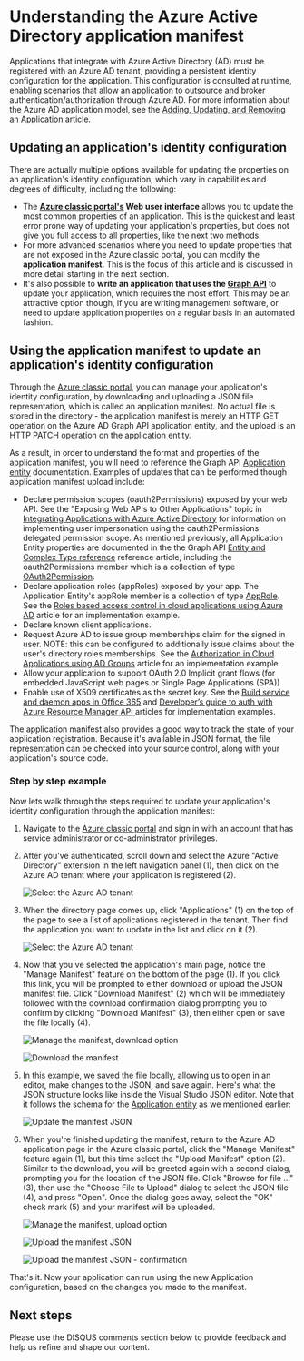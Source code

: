 <properties
   pageTitle="Understanding the Azure Active Directory Application Manifest | Microsoft Azure"
   description="Provides additional details on the Azure AD application manifest, which accompanies each application configuration in an Azure AD tenant."
   services="active-directory"
   documentationCenter=""
   authors="bryanla"
   manager="mbaldwin"
   editor=""/>

<tags
   ms.service="active-directory"
   ms.devlang="na"
   ms.topic="article"
   ms.tgt_pltfrm="na"
   ms.workload="identity"
   ms.date="12/01/2015"
   ms.author="dkershaw;bryanla"/>

# Understanding the Azure Active Directory application manifest

Applications that integrate with Azure Active Directory (AD) must be registered with an Azure AD tenant, providing a persistent identity configuration for the application. This configuration is consulted at runtime, enabling scenarios that allow an application to outsource and broker authentication/authorization through Azure AD. For more information about the Azure AD application model, see the [Adding, Updating, and Removing an Application][ADD-UPD-RMV-APP] article.

## Updating an application's identity configuration

There are actually multiple options available for updating the properties on an application's identity configuration, which vary in capabilities and degrees of difficulty, including the following:

- The **[Azure classic portal's][AZURE-CLASSIC-PORTAL] Web user interface** allows you to update the most common properties of an application. This is the quickest and least error prone way of updating your application's properties, but does not give you full access to all properties, like the next two methods.
- For more advanced scenarios where you need to update properties that are not exposed in the Azure classic portal, you can modify the **application manifest**. This is the focus of this article and is discussed in more detail starting in the next section.
- It's also possible to **write an application that uses the [Graph API][GRAPH-API]** to update your application, which requires the most effort. This may be an attractive option though, if you are writing management software, or need to update application properties on a regular basis in an automated fashion.

## Using the application manifest to update an application's identity configuration
Through the [Azure classic portal][AZURE-CLASSIC-PORTAL], you can manage your application's identity configuration, by downloading and uploading a JSON file representation, which is called an application manifest. No actual file is stored in the directory - the application manifest is merely an HTTP GET operation on the Azure AD Graph API application entity, and the upload is an HTTP PATCH operation on the application entity.

As a result, in order to understand the format and properties of the application manifest, you will need to reference the Graph API [Application entity][APPLICATION-ENTITY] documentation. Examples of updates that can be performed though application manifest upload
include:

- Declare permission scopes (oauth2Permissions) exposed by your web API. See the "Exposing Web APIs to Other Applications" topic in [Integrating Applications with Azure Active Directory][INTEGRATING-APPLICATIONS-AAD] for information on implementing user impersonation using the oauth2Permissions delegated permission scope. As mentioned previously, all Application Entity properties are documented in the the Graph API [Entity and Complex Type reference][APPLICATION-ENTITY] reference article, including the oauth2Permissions member which is a collection of type [OAuth2Permission][APPLICATION-ENTITY-OAUTH2-PERMISSION].
- Declare application roles (appRoles) exposed by your app. The Application Entity's appRole member is a collection of type [AppRole][APPLICATION-ENTITY-APP-ROLE]. See the [Roles based access control in cloud applications using Azure AD][RBAC-CLOUD-APPS-AZUREAD] article for an implementation example.
- Declare known client applications.
- Request Azure AD to issue group memberships claim for the signed in user.  NOTE: this can be configured to additionally issue claims about the user's directory roles memberships. See the [Authorization in Cloud Applications using AD Groups][AAD-GROUPS-FOR-AUTHORIZATION] article for an implementation example.
- Allow your application to support OAuth 2.0 Implicit grant flows (for embedded JavaScript web pages or Single Page Applications (SPA))
- Enable use of X509 certificates as the secret key. See the [Build service and daemon apps in Office 365][O365-SERVICE-DAEMON-APPS] and [Developer’s guide to auth with Azure Resource Manager API ][DEV-GUIDE-TO-AUTH-WITH-ARM] articles for implementation examples.

The application manifest also provides a good way to track the state of your application registration. Because it's available in JSON format, the file representation can be checked into your source control, along with your application's source code.

### Step by step example
Now lets walk through the steps required to update your application's identity configuration through the application manifest:

1. Navigate to the [Azure classic portal][AZURE-CLASSIC-PORTAL] and sign in with an account that has service administrator or co-administrator privileges.


2. After you've authenticated, scroll down and select the Azure "Active Directory" extension in the left navigation panel (1), then click on the Azure AD tenant where your application is registered (2).

    ![Select the Azure AD tenant][SELECT-AZURE-AD-TENANT]


3. When the directory page comes up, click "Applications" (1) on the top of the page to see a list of applications registered in the tenant. Then find the application you want to update in the list and click on it (2).

    ![Select the Azure AD tenant][SELECT-AZURE-AD-APP]


4. Now that you've selected the application's main page, notice the "Manage Manifest" feature on the bottom of the page (1). If you click this link, you will be prompted to either download or upload the JSON manifest file. Click "Download Manifest" (2) which will be immediately followed with the download confirmation dialog prompting you to confirm by clicking "Download Manifest" (3), then either open or save the file locally (4).

    ![Manage the manifest, download option][MANAGE-MANIFEST-DOWNLOAD]

    ![Download the manifest][DOWNLOAD-MANIFEST]


5. In this example, we saved the file locally, allowing us to open in an editor, make changes to the JSON, and save again. Here's what the JSON structure looks like inside the Visual Studio JSON editor. Note that it follows the schema for the [Application entity][APPLICATION-ENTITY] as we mentioned earlier:

    ![Update the manifest JSON][UPDATE-MANIFEST]


6. When you're finished updating the manifest, return to the Azure AD application page in the Azure classic portal, click the "Manage Manifest" feature again (1), but this time select the "Upload Manifest" option (2). Similar to the download, you will be greeted again with a second dialog, prompting you for the location of the JSON file. Click "Browse for file ..." (3), then use the "Choose File to Upload" dialog to select the JSON file (4), and press "Open". Once the dialog goes away, select the "OK" check mark (5) and your manifest will be uploaded.  

    ![Manage the manifest, upload option][MANAGE-MANIFEST-UPLOAD]

    ![Upload the manifest JSON][UPLOAD-MANIFEST]

    ![Upload the manifest JSON - confirmation][UPLOAD-MANIFEST-CONFIRM]

That's it. Now your application can run using the new Application configuration, based on the changes you made to the manifest.

## Next steps
Please use the DISQUS comments section below to provide feedback and help us refine and shape our content.

<!--Image references-->
[MANAGE-MANIFEST-DOWNLOAD]: ./media/active-directory-application-manifest/manage-manifest-download.png
[MANAGE-MANIFEST-UPLOAD]: ./media/active-directory-application-manifest/manage-manifest-upload.png
[DOWNLOAD-MANIFEST]: ./media/active-directory-application-manifest/download-manifest.png
[SELECT-AZURE-AD-APP]: ./media/active-directory-application-manifest/select-azure-ad-application.png
[SELECT-AZURE-AD-TENANT]: ./media/active-directory-application-manifest/select-azure-ad-tenant.png
[UPDATE-MANIFEST]: ./media/active-directory-application-manifest/update-manifest.png
[UPLOAD-MANIFEST]: ./media/active-directory-application-manifest/upload-manifest.png
[UPLOAD-MANIFEST-CONFIRM]: ./media/active-directory-application-manifest/upload-manifest-confirm.png

<!--article references -->
[AAD-GROUPS-FOR-AUTHORIZATION]: http://www.dushyantgill.com/blog/2014/12/10/authorization-cloud-applications-using-ad-groups/
[ADD-UPD-RMV-APP]: active-directory-integrating-applications.md
[APPLICATION-ENTITY]: https://msdn.microsoft.com/Library/Azure/Ad/Graph/api/entity-and-complex-type-reference#ApplicationEntity
[APPLICATION-ENTITY-APP-ROLE]: https://msdn.microsoft.com/Library/Azure/Ad/Graph/api/entity-and-complex-type-reference#AppRoleType
[APPLICATION-ENTITY-OAUTH2-PERMISSION]: https://msdn.microsoft.com/Library/Azure/Ad/Graph/api/entity-and-complex-type-reference#OAuth2PermissionType
[AZURE-CLASSIC-PORTAL]: https://manage.windowsazure.com
[DEV-GUIDE-TO-AUTH-WITH-ARM]: http://www.dushyantgill.com/blog/2015/05/23/developers-guide-to-auth-with-azure-resource-manager-api/
[GRAPH-API]: active-directory-graph-api.md
[INTEGRATING-APPLICATIONS-AAD]: https://azure.microsoft.com/documentation/articles/active-directory-integrating-applications/
[O365-PERM-DETAILS]: https://msdn.microsoft.com/office/office365/HowTo/application-manifest
[O365-SERVICE-DAEMON-APPS]: https://msdn.microsoft.com/office/office365/howto/building-service-apps-in-office-365
[RBAC-CLOUD-APPS-AZUREAD]: http://www.dushyantgill.com/blog/2014/12/10/roles-based-access-control-in-cloud-applications-using-azure-ad/

